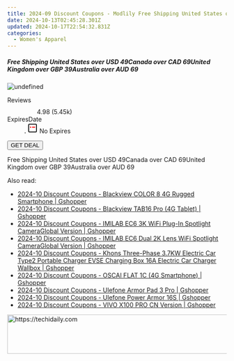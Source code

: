 ```yaml
---
title: 2024-09 Discount Coupons - Modlily Free Shipping United States over USD 49Canada over CAD 69United Kingdom over GBP 39Australia over AUD 69
date: 2024-10-13T02:45:28.301Z
updated: 2024-10-17T22:54:32.831Z
categories:
  - Women's Apparel
---
```


<div class="max-w-4xl mx-auto grid grid-cols-1 lg:max-w-5xl lg:gap-x-20 lg:grid-cols-2">
  <div class="relative p-3 col-start-1 row-start-1 flex flex-col-reverse rounded-lg bg-gradient-to-t from-black/75 via-black/0 sm:bg-none sm:row-start-2 sm:p-0 lg:row-start-1">
    <h5 class="mt-1 text-lg font-semibold text-white sm:text-slate-900 md:text-2xl dark:sm:text-white">Free Shipping United States over USD 49Canada over CAD 69United Kingdom over GBP 39Australia over AUD 69</h5>
  </div>
  
  <div class="col-start-1 col-end-3 row-start-1 grid gap-4 sm:mb-6 sm:grid-cols-4 lg:col-start-2 lg:row-span-6 lg:row-end-6 lg:mb-0 lg:gap-6">
      <img src="https://cdn3.impact.com//display-logo-via-campaign/17059.gif" onClick="javascript:window.open(decodeURIComponent('https%3A%2F%2Fmodlily.sjv.io%2Fc%2F5597632%2F1940883%2F17059'), '_blank');void(0);" alt="undefined" class="h-60 w-full rounded-lg object-cover sm:col-span-2 sm:h-52 lg:col-span-full" loading="lazy" />
    
  </div>
  <dl class="row-start-2 mt-4 flex items-center text-xs font-medium sm:row-start-3 sm:mt-1 md:mt-2.5 lg:row-start-2">
    <dt class="sr-only">Reviews</dt>
    <dd class="flex items-center text-indigo-600 dark:text-indigo-400">
      <svg width="24" height="24" fill="none" aria-hidden="true" class="mr-1 stroke-current dark:stroke-indigo-500">
        <path d="m12 5 2 5h5l-4 4 2.103 5L12 16l-5.103 3L9 14l-4-4h5l2-5Z" stroke-width="2" stroke-linecap="round" stroke-linejoin="round" />
      </svg>
      <span>4.98 <span class="font-normal text-slate-400">(5.45k)</span></span>
    </dd>
    <dt class="sr-only">ExpiresDate</dt>
    <dd class="flex items-center">
      <svg width="2" height="2" aria-hidden="true" fill="currentColor" class="mx-3 text-slate-300">
        <circle cx="1" cy="1" r="1" />
      </svg>
      <svg width="24" height="24" viewBox="0 0 24 24" fill="none" stroke="currentColor" stroke-width="2">
        <rect x="3" y="3" width="18" height="18" rx="2" fill="#fff" />
        <path d="M6 10L18 10" stroke="red" stroke-width="2" fill="none" />
        <path d="M10 6L10 18" stroke="#fff" stroke-width="2" fill="none" />
      </svg>
      No Expires    </dd>
  </dl>
  <div class="col-start-1 row-start-3 mt-4 self-center sm:col-start-2 sm:row-span-2 sm:row-start-2 sm:mt-0 lg:col-start-1 lg:row-start-3 lg:row-end-4 lg:mt-6">
    <button type="button" onClick="javascript:window.open(decodeURIComponent('https%3A%2F%2Fmodlily.sjv.io%2Fc%2F5597632%2F1940883%2F17059'), '_blank');void(0);" class="rounded-lg bg-red-600 px-3 py-2 text-sm font-medium leading-6 text-white">GET DEAL</button>
  </div>
  <p class="col-start-1 mt-4 text-sm leading-6 sm:col-span-2 lg:col-span-1 lg:row-start-4 lg:mt-6 dark:text-slate-400">
    Free Shipping United States over USD 49Canada over CAD 69United Kingdom over GBP 39Australia over AUD 69  </p>
</div>

<ins class="adsbygoogle"
      style="display:block"
      data-ad-client="ca-pub-7571918770474297"
      data-ad-slot="8358498916"
      data-ad-format="auto"
      data-full-width-responsive="true"></ins>
    

<span class="atpl-alsoreadstyle">Also read:</span>
<div><ul>
<li><a href="https://coupons.techidaily.com/coupon-1117964-share-97331-sale/"><u>2024-10 Discount Coupons - Blackview COLOR 8 4G Rugged Smartphone | Gshopper</u></a></li>
<li><a href="https://coupons.techidaily.com/coupon-1117965-share-97331-sale/"><u>2024-10 Discount Coupons - Blackview TAB16 Pro (4G Tablet) | Gshopper</u></a></li>
<li><a href="https://coupons.techidaily.com/coupon-1117961-share-97331-sale/"><u>2024-10 Discount Coupons - IMILAB EC6 3K WiFi Plug-In Spotlight CameraGlobal Version | Gshopper</u></a></li>
<li><a href="https://coupons.techidaily.com/coupon-1117960-share-97331-sale/"><u>2024-10 Discount Coupons - IMILAB EC6 Dual 2K Lens WiFi Spotlight CameraGlobal Version | Gshopper</u></a></li>
<li><a href="https://coupons.techidaily.com/coupon-1117963-share-97331-sale/"><u>2024-10 Discount Coupons - Khons Three-Phase 3.7KW Electric Car Type2 Portable Charger EVSE Charging Box 16A Electric Car Charger Wallbox | Gshopper</u></a></li>
<li><a href="https://coupons.techidaily.com/coupon-1117966-share-97331-sale/"><u>2024-10 Discount Coupons - OSCAI FLAT 1C (4G Smartphone) | Gshopper</u></a></li>
<li><a href="https://coupons.techidaily.com/coupon-1117968-share-97331-sale/"><u>2024-10 Discount Coupons - Ulefone Armor Pad 3 Pro | Gshopper</u></a></li>
<li><a href="https://coupons.techidaily.com/coupon-1117967-share-97331-sale/"><u>2024-10 Discount Coupons - Ulefone Power Armor 16S | Gshopper</u></a></li>
<li><a href="https://coupons.techidaily.com/coupon-1117962-share-97331-sale/"><u>2024-10 Discount Coupons - VIVO X100 PRO CN Version | Gshopper</u></a></li>
</ul></div>

<!-- affiliate ads begin -->
<a href="https://appsumo.8odi.net/c/5597632/2112007/7443" target="_top" id="2112007">
  <img src="//a.impactradius-go.com/display-ad/7443-2112007" border="0" alt="https://techidaily.com" width="728" height="90"/>
</a>
<img height="0" width="0" src="https://appsumo.8odi.net/i/5597632/2112007/7443" style="position:absolute;visibility:hidden;" border="0" />
<!-- affiliate ads end -->

